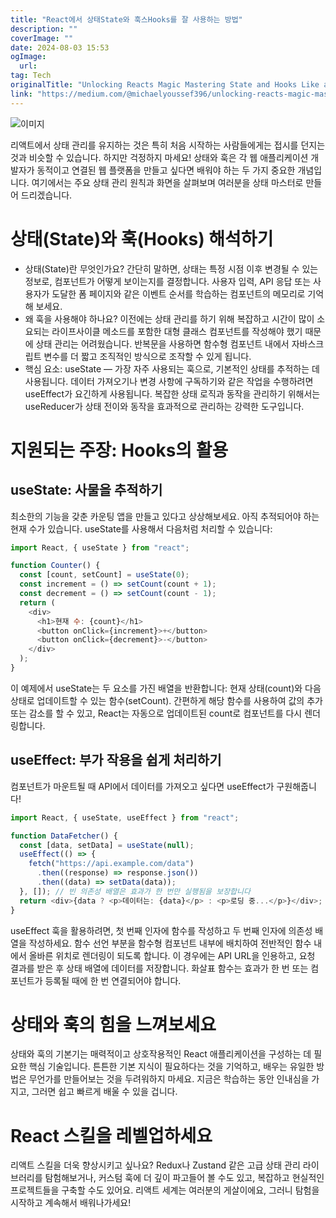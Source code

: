 ```yaml
---
title: "React에서 상태State와 훅스Hooks를 잘 사용하는 방법"
description: ""
coverImage: ""
date: 2024-08-03 15:53
ogImage: 
  url: 
tag: Tech
originalTitle: "Unlocking Reacts Magic Mastering State and Hooks Like a Pro"
link: "https://medium.com/@michaelyoussef396/unlocking-reacts-magic-mastering-state-and-hooks-like-a-pro-a94c2cdbeda0"
---
```




![이미지](/assets/img/UnlockingReactsMagicMasteringStateandHooksLikeaPro_0.png)

리액트에서 상태 관리를 유지하는 것은 특히 처음 시작하는 사람들에게는 접시를 던지는 것과 비슷할 수 있습니다. 하지만 걱정하지 마세요! 상태와 훅은 각 웹 애플리케이션 개발자가 동적이고 연결된 웹 플랫폼을 만들고 싶다면 배워야 하는 두 가지 중요한 개념입니다. 여기에서는 주요 상태 관리 원칙과 화면을 살펴보며 여러분을 상태 마스터로 만들어 드리겠습니다.

# 상태(State)와 훅(Hooks) 해석하기

- 상태(State)란 무엇인가요? 간단히 말하면, 상태는 특정 시점 이후 변경될 수 있는 정보로, 컴포넌트가 어떻게 보이는지를 결정합니다. 사용자 입력, API 응답 또는 사용자가 도달한 폼 페이지와 같은 이벤트 순서를 학습하는 컴포넌트의 메모리로 기억해 보세요.
- 왜 훅을 사용해야 하나요? 이전에는 상태 관리를 하기 위해 복잡하고 시간이 많이 소요되는 라이프사이클 메소드를 포함한 대형 클래스 컴포넌트를 작성해야 했기 때문에 상태 관리는 어려웠습니다. 반복문을 사용하면 함수형 컴포넌트 내에서 자바스크립트 변수를 더 짧고 조직적인 방식으로 조작할 수 있게 됩니다.
- 핵심 요소: useState — 가장 자주 사용되는 훅으로, 기본적인 상태를 추적하는 데 사용됩니다. 데이터 가져오기나 변경 사항에 구독하기와 같은 작업을 수행하려면 useEffect가 요긴하게 사용됩니다. 복잡한 상태 로직과 동작을 관리하기 위해서는 useReducer가 상태 전이와 동작을 효과적으로 관리하는 강력한 도구입니다.

<div class="content-ad"></div>

# 지원되는 주장: Hooks의 활용

## useState: 사물을 추적하기

최소한의 기능을 갖춘 카운팅 앱을 만들고 있다고 상상해보세요. 아직 추적되어야 하는 현재 수가 있습니다. useState를 사용해서 다음처럼 처리할 수 있습니다:

```js
import React, { useState } from "react";

function Counter() {
  const [count, setCount] = useState(0);
  const increment = () => setCount(count + 1);
  const decrement = () => setCount(count - 1);
  return (
    <div>
      <h1>현재 수: {count}</h1>
      <button onClick={increment}>+</button>
      <button onClick={decrement}>-</button>
    </div>
  );
}
```

<div class="content-ad"></div>

이 예제에서 useState는 두 요소를 가진 배열을 반환합니다: 현재 상태(count)와 다음 상태로 업데이트할 수 있는 함수(setCount). 간편하게 해당 함수를 사용하여 값의 추가 또는 감소를 할 수 있고, React는 자동으로 업데이트된 count로 컴포넌트를 다시 렌더링합니다.

## useEffect: 부가 작용을 쉽게 처리하기

컴포넌트가 마운트될 때 API에서 데이터를 가져오고 싶다면 useEffect가 구원해줍니다!

```js
import React, { useState, useEffect } from "react";

function DataFetcher() {
  const [data, setData] = useState(null);
  useEffect(() => {
    fetch("https://api.example.com/data")
      .then((response) => response.json())
      .then((data) => setData(data));
  }, []); // 빈 의존성 배열은 효과가 한 번만 실행됨을 보장합니다
  return <div>{data ? <p>데이터는: {data}</p> : <p>로딩 중...</p>}</div>;
}
```

<div class="content-ad"></div>

useEffect 훅을 활용하려면, 첫 번째 인자에 함수를 작성하고 두 번째 인자에 의존성 배열을 작성하세요. 함수 선언 부분을 함수형 컴포넌트 내부에 배치하여 전반적인 함수 내에서 올바른 위치로 렌더링이 되도록 합니다. 이 경우에는 API URL을 인용하고, 요청 결과를 받은 후 상태 배열에 데이터를 저장합니다. 화살표 함수는 효과가 한 번 또는 컴포넌트가 등록될 때에 한 번 연결되어야 합니다.

# 상태와 훅의 힘을 느껴보세요

상태와 훅의 기본기는 매력적이고 상호작용적인 React 애플리케이션을 구성하는 데 필요한 핵심 기술입니다. 튼튼한 기본 지식이 필요하다는 것을 기억하고, 배우는 유일한 방법은 무언가를 만들어보는 것을 두려워하지 마세요. 지금은 학습하는 동안 인내심을 가지고, 그러면 쉽고 빠르게 배울 수 있을 겁니다.

# React 스킬을 레벨업하세요

<div class="content-ad"></div>

리액트 스킬을 더욱 향상시키고 싶나요? Redux나 Zustand 같은 고급 상태 관리 라이브러리를 탐험해보거나, 커스텀 훅에 더 깊이 파고들어 볼 수도 있고, 복잡하고 현실적인 프로젝트들을 구축할 수도 있어요. 리액트 세계는 여러분의 게살이에요, 그러니 탐험을 시작하고 계속해서 배워나가세요!
